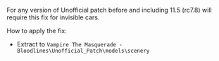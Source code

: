 For any version of Unofficial patch before and including 11.5 (rc7.8) will require this fix for invisible cars.

How to apply the fix:

- Extract to `Vampire The Masquerade - Bloodlines\Unofficial_Patch\models\scenery`
